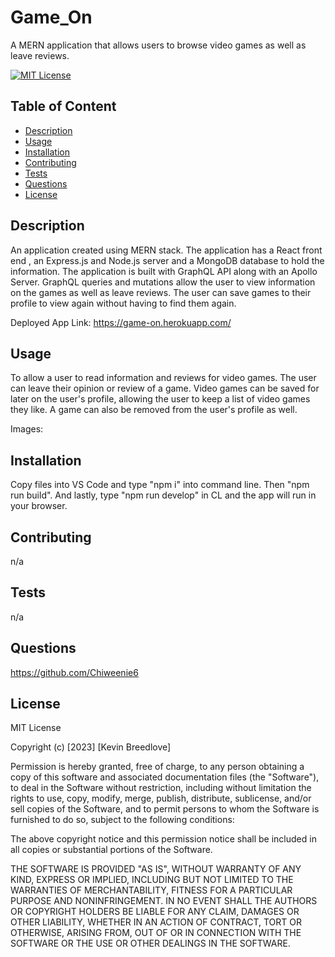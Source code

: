 # Game_On
A MERN application that allows users to browse video games as well as leave reviews.


[![MIT License](https://img.shields.io/badge/License-MIT-blue)]((https://opensource.org/licenses/MIT))

## Table of Content
  - [Description](#Description)
  - [Usage](#Usage)
  - [Installation](#Installation)
  - [Contributing](#Contributing)
  - [Tests](#Tests)
  - [Questions](#Questions)
  - [License](#License)

## Description
An application created using MERN stack. The application has a React front end , an Express.js and Node.js server and a MongoDB database to hold the information. The application is built with GraphQL API along with an Apollo Server. GraphQL queries and mutations allow the user to view information on the games as well as leave reviews. The user can save games to their profile to view again without having to find them again.
  
  Deployed App Link:  https://game-on.herokuapp.com/


## Usage  
To allow a user to read information and reviews for video games. The user can leave their opinion or review of a game. Video games can be saved for later on the user's profile, allowing the user to keep a list of video games they like. A game can also be removed from the user's profile as well.
  
  Images: 




## Installation
  Copy files into VS Code and type "npm i" into command line. Then "npm run build". And lastly, type "npm run develop" in CL and the app will run in your browser.

## Contributing
  n/a

## Tests
  n/a

## Questions
  https://github.com/Chiweenie6  

## License
  MIT License

Copyright (c) [2023] [Kevin Breedlove]

Permission is hereby granted, free of charge, to any person obtaining a copy
of this software and associated documentation files (the "Software"), to deal
in the Software without restriction, including without limitation the rights
to use, copy, modify, merge, publish, distribute, sublicense, and/or sell
copies of the Software, and to permit persons to whom the Software is
furnished to do so, subject to the following conditions:

The above copyright notice and this permission notice shall be included in all
copies or substantial portions of the Software.

THE SOFTWARE IS PROVIDED "AS IS", WITHOUT WARRANTY OF ANY KIND, EXPRESS OR
IMPLIED, INCLUDING BUT NOT LIMITED TO THE WARRANTIES OF MERCHANTABILITY,
FITNESS FOR A PARTICULAR PURPOSE AND NONINFRINGEMENT. IN NO EVENT SHALL THE
AUTHORS OR COPYRIGHT HOLDERS BE LIABLE FOR ANY CLAIM, DAMAGES OR OTHER
LIABILITY, WHETHER IN AN ACTION OF CONTRACT, TORT OR OTHERWISE, ARISING FROM,
OUT OF OR IN CONNECTION WITH THE SOFTWARE OR THE USE OR OTHER DEALINGS IN THE
SOFTWARE.
